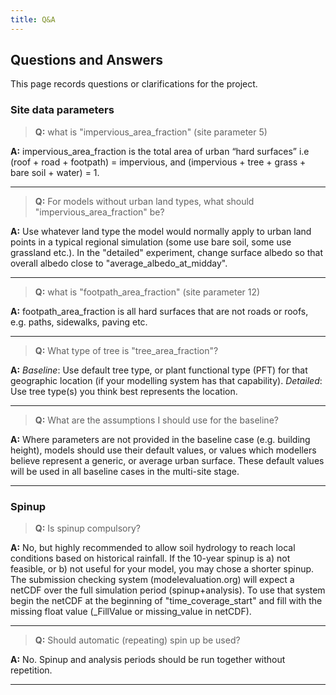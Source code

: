 ```yaml
---
title: Q&A
---
```


## Questions and Answers

This page records questions or clarifications for the project. 


### Site data parameters

> **Q:** what is "impervious_area_fraction" (site parameter 5)

**A:** impervious_area_fraction is the total area of urban “hard surfaces” i.e (roof + road + footpath) = impervious, and (impervious + tree + grass + bare soil + water) = 1.

---

> **Q:** For models without urban land types, what should "impervious_area_fraction" be?

**A:** Use whatever land type the model would normally apply to urban land points in a typical regional simulation (some use bare soil, some use grassland etc.). In the "detailed" experiment, change surface albedo so that overall albedo close to "average_albedo_at_midday".

---

> **Q:** what is "footpath_area_fraction" (site parameter 12)

**A:** footpath_area_fraction is all hard surfaces that are not roads or roofs, e.g. paths, sidewalks, paving etc.

---

> **Q:** What type of tree is "tree_area_fraction"? 

**A:** *Baseline*: Use default tree type, or plant functional type (PFT) for that geographic location (if your modelling system has that capability). 
*Detailed*: Use tree type(s) you think best represents the location.

---

> **Q:** What are the assumptions I should use for the baseline?

**A:** Where parameters are not provided in the baseline case (e.g. building height), models should use their default values, or values which modellers believe represent a generic, or average urban surface. These default values will be used in all baseline cases in the multi-site stage.

---

### Spinup

> **Q:** Is spinup compulsory?

**A:** No, but highly recommended to allow soil hydrology to reach local conditions based on historical rainfall. If the 10-year spinup is a) not feasible, or b) not useful for your model, you may chose a shorter spinup. The submission checking system (modelevaluation.org) will expect a netCDF over the full simulation period (spinup+analysis). To use that system begin the netCDF at the beginning of "time_coverage_start" and fill with the missing float value (\_FillValue or missing_value in netCDF).

---

> **Q:** Should automatic (repeating) spin up be used?

**A:** No. Spinup and analysis periods should be run together without repetition.

---


